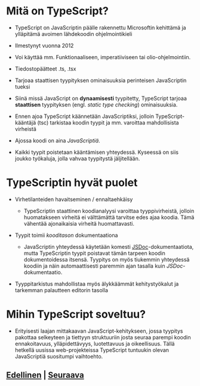 # Mitä on TypeScript?
- TypeScript on JavaScriptin päälle rakennettu Microsoftin kehittämä ja ylläpitämä avoimen lähdekoodin ohjelmointikieli

- Ilmestynyt vuonna 2012

- Voi käyttää mm. Funktionaaliseen, imperatiiviseen tai olio-ohjelmointiin.

- Tiedostopäätteet .ts, .tsx

- Tarjoaa staattisen tyypityksen ominaisuuksia perinteisen JavaScriptin tueksi

- Siinä missä JavaScript on **dynaamisesti** tyypitetty, TypeScript tarjoaa **staattisen** tyypityksen (engl. *static type checking*) ominaisuuksia.

- Ennen ajoa TypeScript käännetään JavaScriptiksi, jolloin TypeScript-kääntäjä (tsc) tarkistaa koodin tyypit ja mm. varoittaa mahdollisista virheistä

- Ajossa koodi on aina *JavaScriptiä*.

- Kaikki tyypit poistetaan kääntämisen yhteydessä. Kyseessä on siis joukko työkaluja, jolla vahvaa tyypitystä jäljitellään.

# TypeScriptin hyvät puolet
- Virhetilanteiden havaitseminen / ennaltaehkäisy
    -   TypeScriptin staattinen koodianalyysi varoittaa tyyppivirheistä, jolloin huomatakseen virheitä ei välttämättä tarvitse edes ajaa koodia. Tämä vähentää ajonaikaisia virheitä huomattavasti.

- Tyypit toimii *kooditason* dokumentaationa
    - JavaScriptin yhteydessä käytetään komesti [JSDoc](https://jsdoc.app/about-getting-started.html)-dokumentaatiota, mutta TypeScriptin tyypit poistavat tämän tarpeen koodin dokumentoidessa itsensä. Tyypitys on myös tiukemmin yhteydessä koodiin ja näin automaattisesti paremmin ajan tasalla kuin *JSDoc*-dokumentaatio.

- Tyyppitarkistus mahdollistaa myös älykkäämmät kehitystyökalut ja tarkemman palautteen editorin tasolla

# Mihin TypeScript soveltuu?
- Erityisesti laajan mittakaavan JavaScript-kehitykseen, jossa tyypitys pakottaa selkeyteen ja tiettyyn struktuuriin josta seuraa parempi koodin ennakoitavuus, ylläpidettävyys, luotettavuus ja oikeellisuus. Tällä hetkellä uusissa web-projekteissa TypeScript tuntuukin olevan JavaScriptiä suositumpi vaihtoehto.

## [Edellinen](../../../README.md) | [Seuraava](../1/README.md)